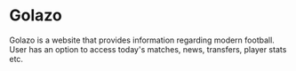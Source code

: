 # Golazo
Golazo is a website that provides information regarding modern football. User has an option to access today's matches, news, transfers, player stats etc.
